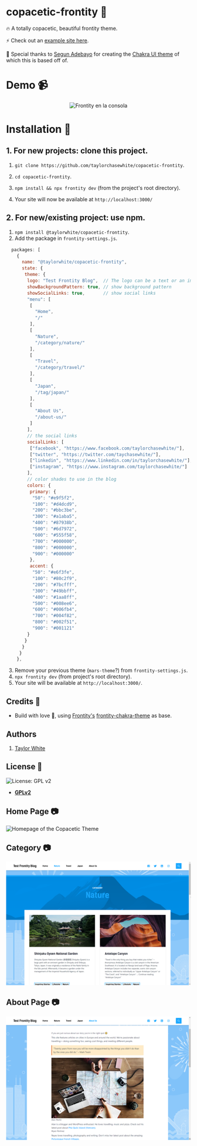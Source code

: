 # copacetic-frontity :art:

:fire:  A totally copacetic, beautiful frontity theme.

:zap: Check out an [example site here](https://taylorchasewhite.com/).

:clap: Special thanks to [Segun Adebayo](https://twitter.com/thesegunadebayo) for creating the [Chakra UI theme](https://github.com/chakra-ui/frontity-chakra-ui-theme) of which this is based off of.

# Demo :video_camera:

<p align="center">
  <img alt="Frontity en la consola" src="rhttps://github.com/taylorchasewhite/copacetic-frontity/blob/master/readme/2020-09-04 - Frontity Site - Video.gif">
</p>

# Installation :wrench:

## 1. For new projects: clone this project.

1. `git clone https://github.com/taylorchasewhite/copacetic-frontity`.
2. `cd copacetic-frontity`.
3. `npm install && npx frontity dev` (from the project's root directory).

4. Your site will now be available at `http://localhost:3000/`

## 2. For new/existing project: use npm.

1. `npm install @taylorwhite/copacetic-frontity`.
2. Add the package in `frontity-settings.js`.

```javascript
  packages: [
    {
      name: "@taylorwhite/copacetic-frontity",
      state: {
       theme: {
        logo: "Test Frontity Blog",  // The logo can be a text or an image url
        showBackgroundPattern: true, // show background pattern
        showSocialLinks: true,       // show social links
        "menu": [
         [
           "Home",
           "/"
         ],
         [
           "Nature",
           "/category/nature/"
         ],
         [
           "Travel",
           "/category/travel/"
         ],
         [
           "Japan",
           "/tag/japan/"
         ],
         [
           "About Us",
           "/about-us/"
         ]
        ],
        // the social links
        socialLinks: [
         ["facebook", "https://www.facebook.com/taylorchasewhite/"],
         ["twitter", "https://twitter.com/taychasewhite/"],
         ["linkedin", "https://www.linkedin.com/in/taylorchasewhite/"],
         ["instagram", "https://www.instagram.com/taylorchasewhite/"]
        ],
        // color shades to use in the blog
        colors: {
         primary: {
          "50": "#e9f5f2",
          "100": "#d4dcd9",
          "200": "#bbc3be",
          "300": "#a1aba5",
          "400": "#87938b",
          "500": "#6d7972",
          "600": "#555f58",
          "700": "#000000",
          "800": "#000000",
          "900": "#000000"
         },
         accent: {
          "50": "#e6f3fe",
          "100": "#80c2f9",
          "200": "#7bcfff",
          "300": "#49bbff",
          "400": "#1aa8ff",
          "500": "#008ee6",
          "600": "#006fb4",
          "700": "#004f82",
          "800": "#002f51",
          "900": "#001121"
        }
       }
      }
     }
    },
```

3. Remove your previous theme (`mars-theme`?) from `frontity-settings.js`.
4. `npx frontity dev` (from project's root directory).
5. Your site will be available at `http://localhost:3000/`.

## Credits :white_flower:

- Build with love :blue_heart:, using [Frontity's](https://frontity.org) [frontity-chakra-theme](https://www.npmjs.com/package/frontity-chakra-theme) as base.

## Authors

1. [Taylor White](https://twitter.com/taychasewhite)

## License :scroll:

![License: GPL v2](https://img.shields.io/badge/License-GPL%20v2-blue.svg)

- **[GPLv2](https://www.gnu.org/licenses/old-licenses/gpl-2.0.en.html)**

## Home Page :camera:
![Homepage of the Copacetic Theme](https://github.com/taylorchasewhite/copacetic-frontity/blob/master/readme/2020-09-04%20-%20Frontity%20Site.png)

## Category :camera:
![Category page of the Copacetic Theme](https://github.com/taylorchasewhite/copacetic-frontity/blob/master/readme/2020-09-04%20-%20Frontity%20Site%20-%20Category%20-%20Nature.png)

## About Page :camera:
![Random authored page of the Copacetic Theme](https://github.com/taylorchasewhite/copacetic-frontity/blob/master/readme/2020-09-04%20-%20Frontity%20Site%20-%20About.png?raw=true)

